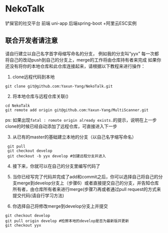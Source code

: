 # NekoTalk
铲屎官的社交平台
前端 uni-app 后端spring-boot +阿里云ESC实例

## 联合开发者请注意
请自行建立以自己名字首字母缩写命名的分支， 例如我的分支叫“yyx”
每一次都将自己的改动push到自己的分支上，merge的工作将由仓库持有者来完成
如果你还没有将你的本地仓库和此仓库连接起来，请根据以下教程来进行操作：

1.  clone远程代码到本地
```
git clone git@github.com:Yaxun-Yang/NekoTalk.git
```
2. 将本地仓库与远程仓库关联()
```
cd NekoTalk
git remote add origin git@github.com:Yaxun-Yang/MultiScanner.git
```
ps: 如果出现`fatal : romote origin already exists.`的提示，说明在上一步clone的时候已经自动添加了远程仓库，可直接进入下一步

3. 从已有的master的基础建立本地的分支（以自己名字缩写命名）
```
 git pull
 git checkout develop
 git checkout -b yyx develop #创建远程分支并进入
```
4. 接下来，你就可以在自己的分支里编写代码了

5. 当你已经写完了代码并完成了add和commit之后，你可以选择自己将自己的分支merge到develop分支上（步骤6）或者直接提交自己的分支，并告知仓库所有者，由仓库所有者来进行merge(步骤7)再或者通过pull request的方式来提交代码(请自行学习方法)
6. 你选择自己将修改merge到develop分支上并提交
```
git checkout develop
git pull origin develop #检擦本地的develop是否为最新版并更新
git checkout yyx 


```


